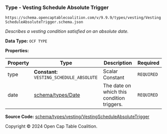 ### Type - Vesting Schedule Absolute Trigger

`https://schema.opencaptablecoalition.com/v/9.9.9/types/vesting/VestingScheduleAbsoluteTrigger.schema.json`

_Describes a vesting condition satisfied on an absolute date._

**Data Type:** `OCF TYPE`

**Properties:**

| Property | Type                                      | Description                                | Required   |
| -------- | ----------------------------------------- | ------------------------------------------ | ---------- |
| type     | **Constant:** `VESTING_SCHEDULE_ABSOLUTE` | Scalar Constant                            | `REQUIRED` |
| date     | [schema/types/Date](../Date.md)           | The date on which this condition triggers. | `REQUIRED` |

**Source Code:** [schema/types/vesting/VestingScheduleAbsoluteTrigger](../../../../../schema/types/vesting/VestingScheduleAbsoluteTrigger.schema.json)

Copyright © 2024 Open Cap Table Coalition.

